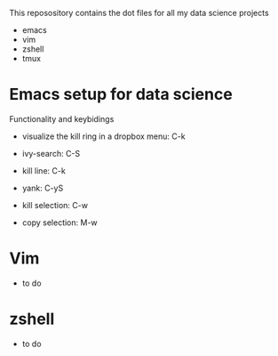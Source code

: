 This reposository contains the dot files for all my data science projects
- emacs
- vim 
- zshell
- tmux


# Emacs setup for data science


Functionality and keybidings

- visualize the kill ring in a dropbox menu: C-k

- ivy-search: C-S 

- kill line: C-k

- yank: C-yS

- kill selection: C-w

- copy selection: M-w


# Vim

- to do


# zshell

- to do

